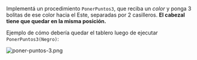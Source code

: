 Implementá un procedimiento `PonerPuntos3`, que reciba un _color_ y ponga 3 bolitas de ese color hacia el Este, separadas por 2 casilleros. **El cabezal tiene que quedar en la misma posición.**

Ejemplo de cómo debería quedar el tablero luego de ejecutar `PonerPuntos3(Negro)`:

![poner-puntos-3.png](https://raw.githubusercontent.com/sagrado-corazon-alcal/mumuki-guia-fundamentos-practica-procedimientos/master/images/poner-puntos-3.png)
